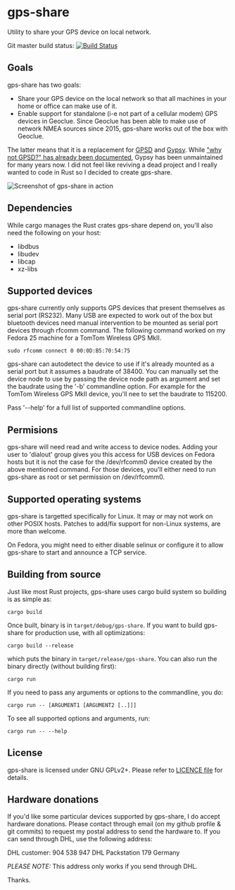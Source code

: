 # gps-share

Utility to share your GPS device on local network.

Git master build status: [![Build Status](https://travis-ci.org/zeenix/gps-share.svg?branch=master)](https://travis-ci.org/zeenix/gps-share)

## Goals

gps-share has two goals:

* Share your GPS device on the local network so that all machines in your home
  or office can make use of it.
* Enable support for standalone (i-e not part of a cellular modem) GPS devices
  in Geoclue. Since Geoclue has been able to make use of network NMEA sources
  since 2015, gps-share works out of the box with Geoclue.

The latter means that it is a replacement for
[GPSD](https://en.wikipedia.org/wiki/Gpsd) and
[Gypsy](https://gypsy.freedesktop.org/wiki/). While ["why not GPSD?" has already
been documented](https://gypsy.freedesktop.org/why-not-gpsd.html), Gypsy has
been unmaintained for many years now. I did not feel like reviving a dead
project and I really wanted to code in Rust so I decided to create gps-share.

![Screenshot of gps-share in action](data/screenshot.png "Screenshot of GNOME
Maps using gps-share on the fast train from Gothenburg to Stockholm")

## Dependencies

While cargo manages the Rust crates gps-share depend on, you'll also need the
following on your host:

* libdbus
* libudev
* libcap
* xz-libs

## Supported devices

gps-share currently only supports GPS devices that present themselves as serial
port (RS232). Many USB are expected to work out of the box but bluetooth devices
need manual intervention to be mounted as serial port devices through rfcomm
command. The following command worked on my Fedora 25 machine for a TomTom
Wireless GPS MkII.

    sudo rfcomm connect 0 00:0D:B5:70:54:75

gps-share can autodetect the device to use if it's already mounted as a serial
port but it assumes a baudrate of 38400. You can manually set the device node to
use by passing the device node path as argument and set the baudrate using the
'-b' commandline option. For example for the TomTom Wireless GPS MkII device,
you'll nee to set the baudrate to 115200.

Pass '--help' for a full list of supported commandline options.

## Permisions

gps-share will need read and write access to device nodes. Adding your user to
'dialout' group gives you this access for USB devices on Fedora hosts but it is
not the case for the /dev/rfcomm0 device created by the above mentioned command.
For those devices, you'll either need to run gps-share as root or set permission
on /dev/rfcomm0.

## Supported operating systems

gps-share is targetted specifically for Linux. It may or may not work on other
POSIX hosts. Patches to add/fix support for non-Linux systems, are more than
welcome.

On Fedora, you might need to either disable selinux or configure it to allow
gps-share to start and announce a TCP service.

## Building from source

Just like most Rust projects, gps-share uses cargo build system so building is
as simple as:

    cargo build

Once built, binary is in `target/debug/gps-share`. If you want to build
gps-share for production use, with all optimizations:

    cargo build --release

which puts the binary in `target/release/gps-share`. You can also run the binary
directly (without building first):

    cargo run

If you need to pass any arguments or options to the commandline, you do:

    cargo run -- [ARGUMENT1 [ARGUMENT2 [..]]]

To see all supported options and arguments, run:

    cargo run -- --help

## License

gps-share is licensed under GNU GPLv2+. Please refer to [LICENCE file](LICENSE)
for details.

## Hardware donations

If you'd like some particular devices supported by gps-share, I do accept hardware
donations. Please contact through email (on my github profile & git commits) to
request my postal address to send the hardware to. If you can send through DHL,
use the following address:

DHL customer: 904 538 947
DHL Packstation 179
Germany

*PLEASE NOTE:* This address only works if you send through DHL.

Thanks.
